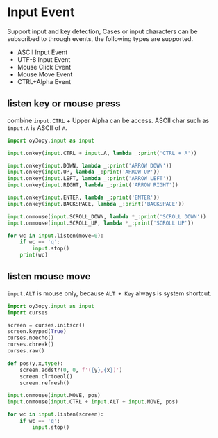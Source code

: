 # Input Event

Support input and key detection, Cases or input characters can be subscribed to through events, the following types are supported.

- ASCII Input Event
- UTF-8 Input Event
- Mouse Click Event
- Mouse Move Event
- CTRL+Alpha Event

## listen key or mouse press
combine `input.CTRL` + Upper Alpha can be access. ASCII char such as `input.A` is ASCII of `A`.
```py
import oy3opy.input as input

input.onkey(input.CTRL + input.A, lambda _:print('CTRL + A'))

input.onkey(input.DOWN, lambda _:print('ARROW DOWN'))
input.onkey(input.UP, lambda _:print('ARROW UP'))
input.onkey(input.LEFT, lambda _:print('ARROW LEFT'))
input.onkey(input.RIGHT, lambda _:print('ARROW RIGHT'))

input.onkey(input.ENTER, lambda _:print('ENTER'))
input.onkey(input.BACKSPACE, lambda _:print('BACKSPACE'))

input.onmouse(input.SCROLL_DOWN, lambda *_:print('SCROLL DOWN'))
input.onmouse(input.SCROLL_UP, lambda *_:print('SCROLL UP'))

for wc in input.listen(move=0):
    if wc == 'q':
        input.stop()
    print(wc)
```

## listen mouse move
`input.ALT` is mouse only, because `ALT + Key` always is system shortcut.
```py
import oy3opy.input as input
import curses

screen = curses.initscr() 
screen.keypad(True) 
curses.noecho()
curses.cbreak()
curses.raw()

def pos(y,x,type):
    screen.addstr(0, 0, f'({y},{x})')
    screen.clrtoeol()
    screen.refresh()

input.onmouse(input.MOVE, pos)
input.onmouse(input.CTRL + input.ALT + input.MOVE, pos)

for wc in input.listen(screen):
    if wc == 'q':
        input.stop()
```
